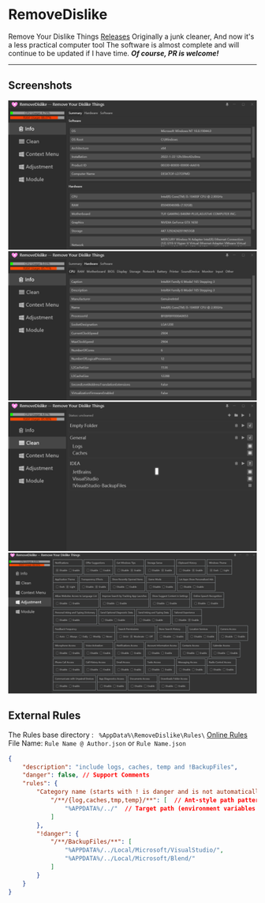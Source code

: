 # RemoveDislike

Remove Your Dislike Things  [Releases](https://github.com/Yuhanawa/RemoveDislike/releases)
Originally a junk cleaner, And now it's a less practical computer tool
The software is almost complete and will continue to be updated if I have time.
***Of course, PR is welcome!***

---
##  Screenshots
![info-1](./docs/1.png "info-1")
![info-2](./docs/2.png "info-2")
![clean](./docs/3.png "clean")
![adjustment](./docs/4.png)

## External Rules
The Rules base directory : ` %AppData%\RemoveDislike\Rules\` [Online Rules](https://gist.github.com/Yuhanawa/9e9a0e9f38e20710f68973daa2fe7418)
File Name: `Rule Name @ Author.json` or `Rule Name.json`
```json
{
    "description": "include logs, caches, temp and !BackupFiles",
    "danger": false, // Support Comments
    "rules": {
        "Category name (starts with ! is danger and is not automatically selected)": {
            "/**/{log,caches,tmp,temp}/**": [  // Ant-style path patterns
                "%APPDATA%/../"  // Target path (environment variables supported)
            ]
        },
        "!danger": {
            "/**/BackupFiles/**": [
                "%APPDATA%/../Local/Microsoft/VisualStudio/",
                "%APPDATA%/../Local/Microsoft/Blend/"
            ]
        }
    }
}

```

